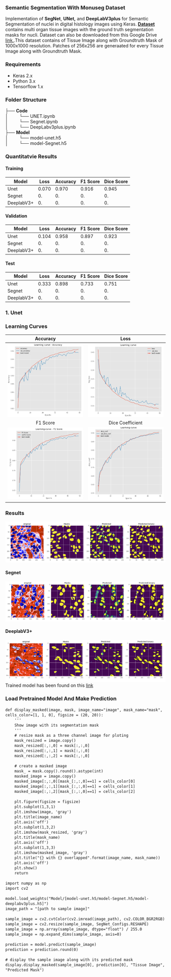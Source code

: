 ### Semantic Segmentation With Monuseg Dataset
Implementation of **SegNet**, **UNet,** and **DeepLabV3plus** for Semantic Segmentation of nuclei in digital histology images using Keras. [**Dataset**](https://monuseg.grand-challenge.org/Data/) contains multi organ tissue images with the ground truth segmentation masks for nucli. Dataset can also be downloaded from this Google Drive [link.](https://drive.google.com/open?id=1jeenIeQpt3F1jNeHDelFaVKrnwyk5ewP).This dataset contains of Tissue Image along with Groundtruth Mask of 1000x1000 resolution. Patches of 256x256 are generaated for every Tissue Image along with Groundtruth Mask.
### Requirements
* Keras 2.x
* Python 3.x
* Tensorflow 1.x
### Folder Structure
├── __Code__     
│ &nbsp;&nbsp;&nbsp;&nbsp;&nbsp;&nbsp;&nbsp;&nbsp;└── UNET.ipynb  
│ &nbsp;&nbsp;&nbsp;&nbsp;&nbsp;&nbsp;&nbsp;&nbsp;└── Segnet.ipynb    
│ &nbsp;&nbsp;&nbsp;&nbsp;&nbsp;&nbsp;&nbsp;&nbsp;└── DeepLabv3plus.ipynb    
├── __Model__    
│ &nbsp;&nbsp;&nbsp;&nbsp;&nbsp;&nbsp;&nbsp;&nbsp;└── model-unet.h5  
│ &nbsp;&nbsp;&nbsp;&nbsp;&nbsp;&nbsp;&nbsp;&nbsp;└── model-Segnet.h5    
### Quantitatvie Results
#### Training
| Model | Loss | Accuracy | F1 Score | Dice Score |
| ----- | ---- | ---- | ---- | ---- |
| Unet | 0.070 | 0.970 | 0.916 | 0.945 
| Segnet | 0. | 0. | 0. | 0. 
| DeeplabV3+ | 0. | 0. | 0. | 0.  
#### Validation
| Model | Loss | Accuracy | F1 Score | Dice Score |
| ----- | ---- | ---- | ---- | ---- |
| Unet | 0.104 | 0.958 | 0.897 | 0.923 
| Segnet | 0. | 0. | 0. | 0. 
| DeeplabV3+ | 0. | 0. | 0. | 0.  
#### Test
| Model | Loss | Accuracy | F1 Score | Dice Score |
| ----- | ---- | ---- | ---- | ---- |
| Unet | 0.333 | 0.898 | 0.733 | 0.751 
| Segnet | 0. | 0. | 0. | 0. 
| DeeplabV3+ | 0. | 0. | 0. | 0.  
### 1. Unet
### Learning Curves
Accuracy             |  Loss
:-------------------------:|:-------------------------:
![](Learning/Unet/unet_accuracy.png)  |  ![](Learning/Unet/unet_loss.png)
F1 Score             |  Dice Coefficient
![](Learning/Unet/unet_f1.png)  |  ![](Learning/Unet/unet_dice_coefficient.png)

### Results
![unet](Results/Unet.png)
#### Segnet
![segnet](Results/segnet_result.png)
#### DeeplabV3+
![deeplab](Results/deeplab_result.png)
Trained model has been found on this [link](https://drive.google.com/open?id=1FI45nZ8fudmkOO9InqkVpE7x6QVC1Rxh)
### Load Pretrained Model And Make Prediction
```
def display_masked(image, mask, image_name="image", mask_name="mask", cells_color=[1, 1, 0], figsize = (20, 20)):
    '''
    Show image with its segmentation mask
    '''
    # resize mask as a three channel image for ploting
    mask_resized = image.copy()
    mask_resized[:,:,0] = mask[:,:,0]
    mask_resized[:,:,1] = mask[:,:,0]
    mask_resized[:,:,2] = mask[:,:,0]

    # create a masked image
    mask_ = mask.copy().round().astype(int)
    masked_image = image.copy()
    masked_image[:,:,0][mask_[:,:,0]==1] = cells_color[0]
    masked_image[:,:,1][mask_[:,:,0]==1] = cells_color[1]
    masked_image[:,:,2][mask_[:,:,0]==1] = cells_color[2]

    plt.figure(figsize = figsize)
    plt.subplot(1,3,1)
    plt.imshow(image, 'gray')
    plt.title(image_name)
    plt.axis('off')
    plt.subplot(1,3,2)
    plt.imshow(mask_resized, 'gray')
    plt.title(mask_name)
    plt.axis('off')
    plt.subplot(1,3,3)
    plt.imshow(masked_image, 'gray')
    plt.title("{} with {} overlapped".format(image_name, mask_name))
    plt.axis('off')
    plt.show()
    return

import numpy as np
import cv2

model.load_weights("Model/[model-unet.h5/model-Segnet.h5/model-deeplabv3plus.h5]")
image_path = "[path to sample image]"

sample_image = cv2.cvtColor(cv2.imread(image_path), cv2.COLOR_BGR2RGB)
sample_image = cv2.resize(sample_image, SegNet_Configs.RESHAPE)
sample_image = np.array(sample_image, dtype="float") / 255.0
sample_image = np.expand_dims(sample_image, axis=0)

prediction = model.predict(sample_image)
prediction = prediction.round(0)

# display the sample image along with its predicted mask
display.display_masked(sample_image[0], prediction[0], "Tissue Image", "Predicted Mask")
```
